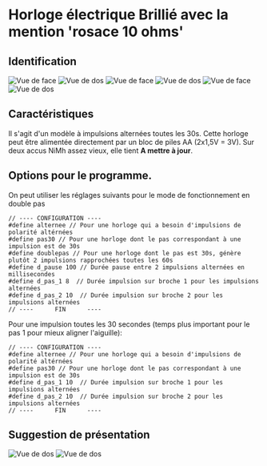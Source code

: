 # Horloge électrique Brillié avec la mention 'rosace 10 ohms'
## Identification
![Vue de face](../PHOTOS/BRILLIE10OHMS/VUE-FACE.JPG)
![Vue de dos](../PHOTOS/BRILLIE10OHMS/MECANISME-MINUTE-ENTIERE.JPG)
![Vue de face](../PHOTOS/BRILLIE10OHMS/AIGUILLE-MINUTE-ENTIERE.JPG)
![Vue de dos](../PHOTOS/BRILLIE10OHMS/MECANISME-DEMIE-MINUTE.JPG)
![Vue de face](../PHOTOS/BRILLIE10OHMS/AIGUILLE-DEMI-MINUTE.JPG)
![Vue de dos](../PHOTOS/BRILLIE10OHMS/CLIQUET-ANTI-RETOUR-RELEVE.JPG)
## Caractéristiques
Il s'agit d'un modèle à impulsions alternées toutes les 30s.
Cette horloge peut être alimentée directement par un bloc de piles AA (2x1,5V = 3V). Sur deux accus NiMh assez vieux, elle tient **A mettre à jour**.
## Options pour le programme.
On peut utiliser les réglages suivants pour le mode de fonctionnement en double pas
```
// ---- CONFIGURATION ----
#define alternee // Pour une horloge qui a besoin d'impulsions de polarité altérnées
#define pas30 // Pour une horloge dont le pas correspondant à une impulsion est de 30s
#define doublepas // Pour une horloge dont le pas est 30s, génère plutôt 2 impulsions rapprochées toutes les 60s 
#define d_pause 100 // Durée pause entre 2 impulsions alternées en millisecondes
#define d_pas_1 8  // Durée impulsion sur broche 1 pour les impulsions alternées
#define d_pas_2 10  // Durée impulsion sur broche 2 pour les impulsions alternées
// ----      FIN      ----
```
Pour une impulsion toutes les 30 secondes (temps plus important pour le pas 1 pour mieux aligner l'aiguille):
```
// ---- CONFIGURATION ----
#define alternee // Pour une horloge qui a besoin d'impulsions de polarité altérnées
#define pas30 // Pour une horloge dont le pas correspondant à une impulsion est de 30s
#define d_pas_1 10  // Durée impulsion sur broche 1 pour les impulsions alternées
#define d_pas_2 10  // Durée impulsion sur broche 2 pour les impulsions alternées
// ----      FIN      ----
```
## Suggestion de présentation
![Vue de dos](../PHOTOS/BRILLIE10OHMS/MODULE_EN_PLACE.JPG)
![Vue de dos](../PHOTOS/BRILLIE10OHMS/INSTALLATION_PLATINE.JPG)

